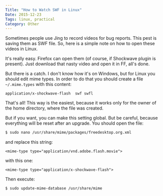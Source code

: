 ```yaml
---
Title: "How to Watch SWF in Linux"
Date: 2015-12-23
Tags: linux, practical
Category: Other
---
```


Sometimes people use Jing to record videos for bug reports. This pest is saving them as SWF file. So, here is a simple note on how to open these videos in Linux.

It's really easy. Firefox can open them (of course, if Shockwave plugin is present). Just download that nasty video and open it in FF, all's done.

But there is a catch. I don't know how it's on Windows, but for Linux you should edit mime types. In order to do that you should create a file `~/.mime.types` with this content:

```text
application/x-shockwave-flash  swf swfl
```

That's all! This way is the easiest, because it works only for the owner of the home directory, where the file was created.

But if you want, you can make this setting global. But be careful, because everything will be reset after an upgrade. You should open the file: 

```bash
$ sudo nano /usr/share/mime/packages/freedesktop.org.xml
```

and replace this string:

```text
<mime-type type="application/vnd.adobe.flash.movie">
```

with this one:

```text
<mime-type type="application/x-shockwave-flash">
```

Then execute:

```bash
$ sudo update-mime-database /usr/share/mime
```
